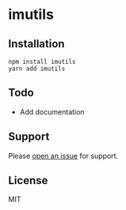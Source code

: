 # imutils

## Installation

`npm install imutils`  
`yarn add imutils`

## Todo

- Add documentation

## Support

Please [open an issue](https://github.com/ollelauribostrom/imutils/issues/new) for support.

## License

MIT
